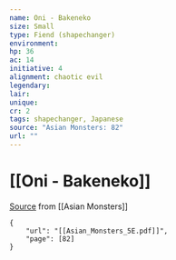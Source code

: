 ```yaml
---
name: Oni - Bakeneko
size: Small
type: Fiend (shapechanger)
environment: 
hp: 36
ac: 14
initiative: 4
alignment: chaotic evil
legendary: 
lair: 
unique: 
cr: 2
tags: shapechanger, Japanese
source: "Asian Monsters: 82"
url: ""
---
```

# [[Oni - Bakeneko]]

[Source](zotero://open-pdf/library/items/2YJ39RUI?page=82) from [[Asian Monsters]]

```pdf
{
	"url": "[[Asian_Monsters_5E.pdf]]",
	"page": [82]
}
```

